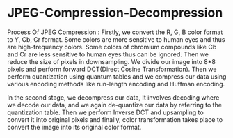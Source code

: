 # JPEG-Compression-Decompression

Process Of JPEG Compression : 
Firstly, we convert the R, G, B color format to Y, Cb, Cr format.
Some colors are more sensitive to human eyes and thus are high-frequency colors.
Some colors of chromium compounds like Cb and Cr are less sensitive to human eyes thus can be ignored. Then we reduce the size of pixels in downsampling.
We divide our image into 8*8 pixels and perform forward DCT(Direct Cosine Transformation).
Then we perform quantization using quantum tables and we compress our data using various encoding methods like run-length encoding and Huffman encoding. 

In the second stage, we decompress our data, It involves decoding where we decode our data, and we again de-quantize our data by referring to the quantization table.
Then we perform Inverse DCT and upsampling to convert it into original pixels and finally, color transformation takes place to convert the image into its original color format. 
